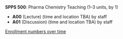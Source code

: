 **SPPS 500**: Pharma Chemistry Teaching (1–3 units, by 1)

- **A00** (Lecture) (time and location TBA) by staff
- **A01** (Discussion) (time and location TBA) by staff

[Enrollment numbers over time](./SPPS500.tsv)
